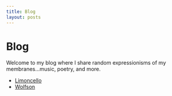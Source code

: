 ```yaml
---
title: Blog
layout: posts
---
```


# Blog

Welcome to my blog where I share random expressionisms of my membranes...music, poetry, and more.

- [Limoncello](2023-08-03-limoncello.md)
- [Wolfson](2023-05-01-wolfsfon.md)
